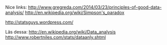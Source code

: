 Nice links:
http://www.gregreda.com/2014/03/23/principles-of-good-data-analysis/
http://en.wikipedia.org/wiki/Simpson's_paradox

http://statsguys.wordpress.com/

Läs dessa:
http://en.wikipedia.org/wiki/Data_analysis
http://www.robertniles.com/stats/dataanly.shtml